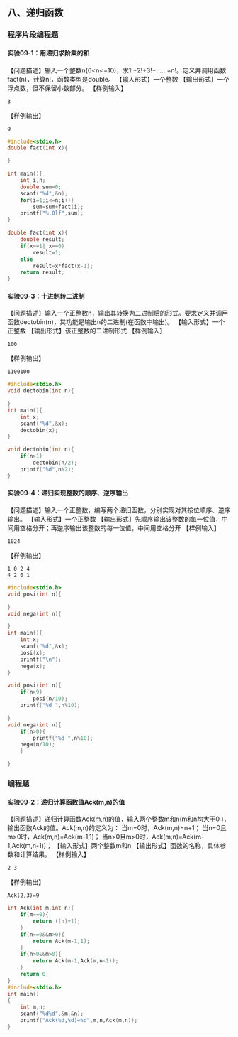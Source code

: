## 八、递归函数

### 程序片段编程题



#### 实验09-1：用递归求阶乘的和

【问题描述】输入一个整数n(0<n<=10)，求1!+2!+3!+……+n!。定义并调用函数fact(n)，计算n!，函数类型是double。
【输入形式】一个整数
【输出形式】一个浮点数，但不保留小数部分。
【样例输入】

```
3
```

【样例输出】

```
9
```



```c
#include<stdio.h>
double fact(int x){

}

int main(){
	int i,n;
	double sum=0;
	scanf("%d",&n);
	for(i=1;i<=n;i++)
		sum=sum+fact(i);
	printf("%.0lf",sum);	
}
```

```c
double fact(int x){
    double result;
    if(x==1||x==0)
        result=1;
    else
        result=x*fact(x-1);
    return result;
}
```



#### 实验09-3：十进制转二进制

【问题描述】输入一个正整数n，输出其转换为二进制后的形式。要求定义并调用函数dectobin(n)，其功能是输出n的二进制(在函数中输出)。
【输入形式】一个正整数
【输出形式】该正整数的二进制形式
【样例输入】

```
100
```

【样例输出】

```
1100100
```



```c
#include<stdio.h>
void dectobin(int n){

}
int main(){
	int x;
	scanf("%d",&x);
	dectobin(x);
}
```

```c
void dectobin(int n){
    if(n>1)
        dectobin(n/2);
    printf("%d",n%2);
}
```



#### 实验09-4：递归实现整数的顺序、逆序输出

【问题描述】输入一个正整数，编写两个递归函数，分别实现对其按位顺序、逆序输出。
【输入形式】一个正整数
【输出形式】先顺序输出该整数的每一位值，中间用空格分开；再逆序输出该整数的每一位值，中间用空格分开
【样例输入】

```
1024
```

【样例输出】

```
1 0 2 4
4 2 0 1
```



```c
#include<stdio.h>
void posi(int n){ 

}
void nega(int n){

}
int main(){
	int x;
	scanf("%d",&x);
	posi(x);
	printf("\n");
	nega(x);
}
```

```c
void posi(int n){
    if(n>9)
        posi(n/10);
    printf("%d ",n%10);

}
void nega(int n){
    if(n>0){
        printf("%d ",n%10);
    nega(n/10);
    }

}
```



### 编程题



#### 实验09-2：递归计算函数值Ack(m,n)的值

【问题描述】递归计算函数Ack(m,n)的值，输入两个整数m和n(m和n均大于0 )，输出函数Ack的值。Ack(m,n)的定义为：
当m=0时，Ack(m,n)=n+1；
当n=0且m>0时，Ack(m,n)=Ack(m-1,1)；
当n>0且m>0时，Ack(m,n)=Ack(m-1,Ack(m,n-1))；
【输入形式】两个整数m和n
【输出形式】函数的名称，具体参数和计算结果。
【样例输入】

```
2 3
```

【样例输出】

```
Ack(2,3)=9
```

```c
int Ack(int m,int n){
    if(m==0){
        return ((n)+1);
    }
    if(n==0&&m>0){
        return Ack(m-1,1);
    }
    if(n>0&&m>0){
        return Ack(m-1,Ack(m,n-1));
    }
    return 0;
}
#include<stdio.h>
int main()
{
    int m,n;
    scanf("%d%d",&m,&n);
    printf("Ack(%d,%d)=%d",m,n,Ack(m,n));
}
```



## 